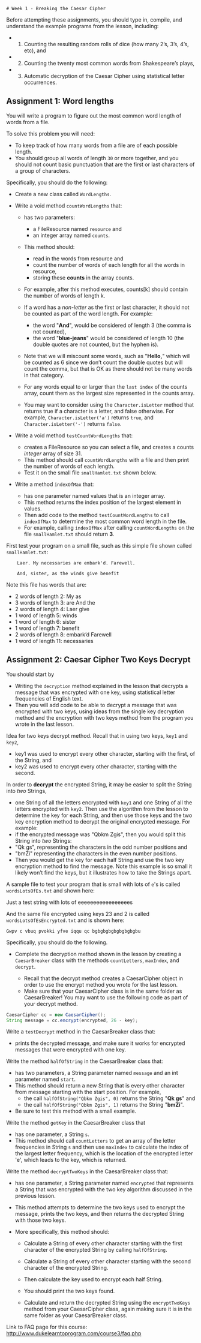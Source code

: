     # Week 1 - Breaking the Caesar Cipher

Before attempting these assignments, you should type in, compile, and understand the example programs from the lesson, including:

- 1) Counting the resulting random rolls of dice (how many 2’s, 3’s, 4’s, etc), and
- 2) Counting the twenty most common words from Shakespeare’s plays,
- 3) Automatic decryption of the Caesar Cipher using statistical letter occurrences.

## Assignment 1: Word lengths

You will write a program to figure out the most common word length of words from a file.

To solve this problem you will need:

- To keep track of how many words from a file are of each possible length.
- You should group all words of length `30` or more together, and you should not count basic punctuation that are the first or last characters of a group of characters.

Specifically, you should do the following:

- Create a new class called `WordLengths`.
- Write a void method `countWordLengths` that:

    - has two parameters:
        - a FileResource named `resource` and
        - an integer array named `counts`.
    - This method should:
        - read in the words from resource and
        - count the number of words of each length for all the words in resource,
        - storing these __counts__ in the array counts.

    - For example, after this method executes, counts[k] should contain the number of words of length k.

    - If a word has a _non-letter_ as the first or last character, it should not be counted as part of the word length. For example:

        - the word "__And__", would be considered of length 3 (the comma is not counted),
        - the word "__blue-jeans__" would be considered of length 10 (the double quotes are not counted, but the hyphen is).

    - Note that we will miscount some words, such as "__Hello,__" which will be counted as 6 since we don’t count the double quotes but will count the comma, but that is OK as there should not be many words in that category.

    - For any words equal to or larger than the `last index` of the counts array, count them as the largest size represented in the counts array.

    - You may want to consider using the `Character.isLetter` method that returns true if a character is a letter, and false otherwise. For example, `Character.isLetter('a')` returns `true`, and `Character.isLetter('-')` returns `false`.

- Write a void method `testCountWordLengths` that:

    - creates a FileResource so you can select a file, and creates a counts _integer_ array of size 31.
    - This method should call `countWordLengths` with a file and then print the number of words of each length.
    - Test it on the small file `smallHamlet.txt` shown below.

- Write a method `indexOfMax` that:

    - has one parameter named values that is an integer array.
    - This method returns the index position of the largest element in values.
    - Then add code to the method `testCountWordLengths` to call `indexOfMax` to determine the most common word length in the file.
    - For example, calling `indexOfMax` after calling `countWordLengths` on the file `smallHamlet.txt` should return __3__.

First test your program on a small file, such as this simple file shown called `smallHamlet.txt`:

```text
    Laer. My necessaries are embark'd. Farewell.

    And, sister, as the winds give benefit
```

Note this file has words that are:

- 2 words of length 2: My as
- 3 words of length 3: are And the
- 2 words of length 4: Laer give
- 1 word of length 5: winds
- 1 word of length 6: sister
- 1 word of length 7: benefit
- 2 words of length 8: embark’d Farewell
- 1 word of length 11: necessaries

## Assignment 2: Caesar Cipher Two Keys Decrypt

You should start by

- Writing the `decryption` method explained in the lesson that decrypts a message that was encrypted with one key, using statistical letter frequencies of English text.
- Then you will add code to be able to decrypt a message that was encrypted with two keys, using ideas from the single key decryption method and the encryption with two keys method from the program you wrote in the last lesson.

Idea for two keys decrypt method. Recall that in using two keys, `key1` and `key2`,

- key1 was used to encrypt every other character, starting with the first, of the String, and
- key2 was used to encrypt every other character, starting with the second.

In order to __decrypt__ the encrypted String, it may be easier to split the String into _two_ Strings,

- one String of all the letters encrypted with `key1` and one String of all the letters encrypted with `key2`. Then use the algorithm from the lesson to determine the key for each String, and then use those keys and the two key encryption method to decrypt the original encrypted message. For example:
- if the encrypted message was "Qbkm Zgis", then you would split this String into _two_ Strings:
- "Qk gs", representing the characters in the odd number positions and
- "bmZi" representing the characters in the even number positions.
- Then you would get the key for each half String and use the two key encryption method to find the message. Note this example is so small it likely won’t find the keys, but it illustrates how to take the Strings apart.

A sample file to test your program that is small with lots of `e`'s is called `wordsLotsOfEs.txt` and shown here:

Just a test string with lots of eeeeeeeeeeeeeeeees

And the same file encrypted using keys 23 and 2 is called `wordsLotsOfEsEncrypted.txt` and is shown here:

```text
Gwpv c vbuq pvokki yfve iqqu qc bgbgbgbgbgbgbgbgbu
```

Specifically, you should do the following.

- Complete the decryption method shown in the lesson by creating a `CaesarBreaker` class with the methods `countLetters`, `maxIndex`, and `decrypt`.

    - Recall that the decrypt method creates a CaesarCipher object in order to use the encrypt method you wrote for the last lesson.
    - Make sure that your CaesarCipher class is in the same folder as CaesarBreaker! You may want to use the following code as part of your decrypt method.

```java
CaesarCipher cc = new CaesarCipher();
String message = cc.encrypt(encrypted, 26 - key);
```

Write a `testDecrypt` method in the CaesarBreaker class that:

- prints the decrypted message, and make sure it works for encrypted messages that were encrypted with one key.

Write the method `halfOfString` in the CaesarBreaker class that:

- has two parameters, a String parameter named `message` and an int parameter named `start`.
- This method should return a new String that is every other character from message starting with the start position. For example,
    - the call `halfOfString("Qbkm Zgis", 0)` returns the String "__Qk gs__" and
    - the call `halfOfString("Qbkm Zgis", 1)` returns the String "__bmZi__".
- Be sure to test this method with a small example.

Write the method `getKey` in the CaesarBreaker class that

- has one parameter, a String `s`.
- This method should call `countLetters` to get an array of the letter frequencies in String `s` and then use `maxIndex` to calculate the index of the largest letter frequency, which is the location of the encrypted letter 'e', which leads to the key, which is returned.

Write the method `decryptTwoKeys` in the CaesarBreaker class that:

- has one parameter, a String parameter named `encrypted` that represents a String that was encrypted with the two key algorithm discussed in the previous lesson.
- This method attempts to determine the two keys used to encrypt the message, prints the two keys, and then returns the decrypted String with those two keys.
- More specifically, this method should:

    - Calculate a String of every other character starting with the first character of the encrypted String by calling `halfOfString`.

    - Calculate a String of every other character starting with the second character of the encrypted String.

    - Then calculate the key used to encrypt each half String.

    - You should print the two keys found.

    - Calculate and return the decrypted String using the `encryptTwoKeys` method from your CaesarCipher class, again making sure it is in the same folder as your CaesarBreaker class.

Link to FAQ page for this course: http://www.dukelearntoprogram.com/course3/faq.php
